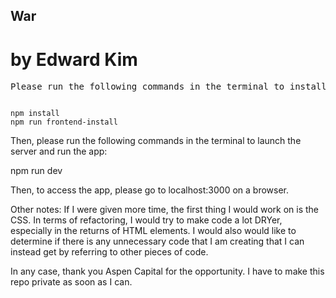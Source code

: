 ## War

# by Edward Kim

<pre>Please run the following commands in the terminal to install the necessary NPM modules:</pre>

<code>
npm install
npm run frontend-install
</code>

Then, please run the following commands in the terminal to launch the server and run the app:

npm run dev

Then, to access the app, please go to localhost:3000 on a browser.

Other notes:
If I were given more time, the first thing I would work on is the CSS. 
In terms of refactoring, I would try to make code a lot DRYer, especially in the returns of HTML elements. I would also would like to determine if there is any unnecessary code that I am creating that I can instead get by referring to other pieces of code.

In any case, thank you Aspen Capital for the opportunity. I have to make this repo private as soon as I can.
</pre>
